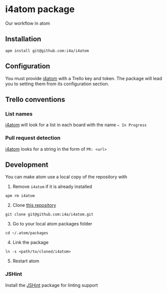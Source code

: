 # i4atom package

Our workflow in atom

## Installation

```
apm install git@github.com:i4a/i4atom
```

## Configuration

You must provide [i4atom](https://github.com/i4a/i4atom) with a Trello key and token. The package will lead you to setting them from its configuration section.

## Trello conventions

### List names

[i4atom](https://github.com/i4a/i4atom) will look for a list in each board with the name `✏️ In Progress`

### Pull request detection

[i4atom](https://github.com/i4a/i4atom) looks for a string in the form of `PR: <url>`

## Development

You can make atom use a local copy of the repository with

1. Remove `i4atom` if it is already installed

```
apm rm i4atom
```

2. Clone [this repository](https://github.com/i4a/i4atom)

```
git clone git@github.com:i4a/i4atom.git
```

3. Go to your local atom packages folder

```
cd ~/.atom/packages
```

4. Link the package

```
ln -s <path/to/cloned/i4atom>
```

5. Restart atom

### JSHint

Install the [JSHint](https://atom.io/packages/jshint) package for linting support

